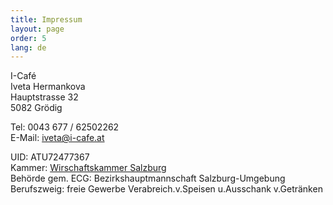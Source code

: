 ```yaml
---
title: Impressum
layout: page
order: 5
lang: de
---
```


I-Café  
Iveta Hermankova  
Hauptstrasse 32  
5082 Grödig
 
Tel: 0043 677 / 62502262  
E-Mail: <a href="mailto:iveta@i-cafe.at">iveta@i-cafe.at</a>   

UID: ATU72477367  
Kammer: [Wirschaftskammer Salzburg](https://firmen.wko.at/Web/DetailsKontakt.aspx?FirmaID=868e08ee-1ebe-409b-a8e2-d5f2ee186aa8)  
Behörde gem. ECG: Bezirkshauptmannschaft Salzburg-Umgebung  
Berufszweig: freie Gewerbe Verabreich.v.Speisen u.Ausschank v.Getränken

